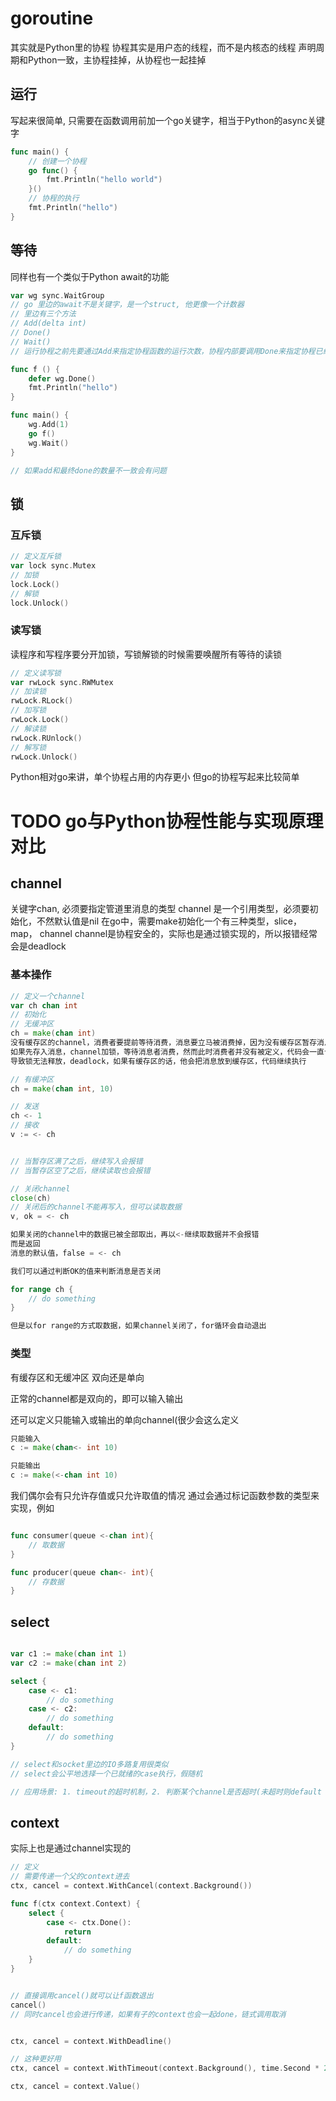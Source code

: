 # goroutine

其实就是Python里的协程
协程其实是用户态的线程，而不是内核态的线程
声明周期和Python一致，主协程挂掉，从协程也一起挂掉


## 运行
写起来很简单, 只需要在函数调用前加一个go关键字，相当于Python的async关键字

```go
func main() {
    // 创建一个协程
    go func() {
        fmt.Println("hello world")
    }()
    // 协程的执行
    fmt.Println("hello")
}

```

## 等待
同样也有一个类似于Python await的功能

```go
var wg sync.WaitGroup
// go 里边的await不是关键字，是一个struct, 他更像一个计数器
// 里边有三个方法
// Add(delta int)
// Done()
// Wait()
// 运行协程之前先要通过Add来指定协程函数的运行次数，协程内部要调用Done来指定协程已经完成， 协程外部通过Wait来等待协程执行完毕

func f () {
    defer wg.Done()
    fmt.Println("hello")
}

func main() {
    wg.Add(1)
    go f()
    wg.Wait()
}

// 如果add和最终done的数量不一致会有问题
```

## 锁
### 互斥锁
```go
// 定义互斥锁
var lock sync.Mutex
// 加锁
lock.Lock()
// 解锁
lock.Unlock()

```

### 读写锁

读程序和写程序要分开加锁，写锁解锁的时候需要唤醒所有等待的读锁

```go
// 定义读写锁
var rwLock sync.RWMutex
// 加读锁
rwLock.RLock()
// 加写锁
rwLock.Lock()
// 解读锁
rwLock.RUnlock()
// 解写锁
rwLock.Unlock()

```


Python相对go来讲，单个协程占用的内存更小
但go的协程写起来比较简单

# TODO go与Python协程性能与实现原理对比



## channel
关键字chan, 必须要指定管道里消息的类型
channel 是一个引用类型，必须要初始化，不然默认值是nil
在go中，需要make初始化一个有三种类型，slice， map， channel
channel是协程安全的，实际也是通过锁实现的，所以报错经常会是deadlock

### 基本操作
```go
// 定义一个channel
var ch chan int
// 初始化
// 无缓冲区
ch = make(chan int)
没有缓存区的channel，消费者要提前等待消费，消息要立马被消费掉，因为没有缓存区暂存消息
如果先存入消息，channel加锁，等待消息者消费，然而此时消费者并没有被定义，代码会一直卡在当前这一步，
导致锁无法释放，deadlock，如果有缓存区的话，他会把消息放到缓存区，代码继续执行

// 有缓冲区
ch = make(chan int, 10)

// 发送
ch <- 1
// 接收
v := <- ch


// 当暂存区满了之后，继续写入会报错
// 当暂存区空了之后，继续读取也会报错

// 关闭channel
close(ch)
// 关闭后的channel不能再写入，但可以读取数据
v, ok = <- ch

如果关闭的channel中的数据已被全部取出，再以<-继续取数据并不会报错
而是返回
消息的默认值，false = <- ch

我们可以通过判断OK的值来判断消息是否关闭

for range ch {
    // do something
}

但是以for range的方式取数据，如果channel关闭了，for循环会自动退出

```

### 类型
有缓存区和无缓冲区
双向还是单向

正常的channel都是双向的，即可以输入输出

还可以定义只能输入或输出的单向channel(很少会这么定义
```go
只能输入
c := make(chan<- int 10)

只能输出
c := make(<-chan int 10)

```

我们偶尔会有只允许存值或只允许取值的情况
通过会通过标记函数参数的类型来实现，例如
```go

func consumer(queue <-chan int){
    // 取数据
}

func producer(queue chan<- int){
    // 存数据
}

```


## select

```go

var c1 := make(chan int 1)
var c2 := make(chan int 2)

select {
    case <- c1:
        // do something
    case <- c2:
        // do something
    default:
        // do something
}

// select和socket里边的IO多路复用很类似
// select会公平地选择一个已就绪的case执行，假随机

// 应用场景: 1. timeout的超时机制，2. 判断某个channel是否超时(未超时则default

```

## context
实际上也是通过channel实现的

```go
// 定义
// 需要传递一个父的context进去
ctx, cancel = context.WithCancel(context.Background())

func f(ctx context.Context) {
    select {
        case <- ctx.Done():
            return
        default:
            // do something
    }
}


// 直接调用cancel()就可以让f函数退出
cancel()
// 同时cancel也会进行传递，如果有子的context也会一起done，链式调用取消


ctx, cancel = context.WithDeadline()

// 这种更好用
ctx, cancel = context.WithTimeout(context.Background(), time.Second * 2)

ctx, cancel = context.Value()

```

